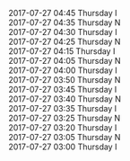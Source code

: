 2017-07-27 04:45 Thursday  I  
2017-07-27 04:35 Thursday  N  
2017-07-27 04:30 Thursday  I  
2017-07-27 04:25 Thursday  N  
2017-07-27 04:15 Thursday  I  
2017-07-27 04:05 Thursday  N  
2017-07-27 04:00 Thursday  I  
2017-07-27 03:50 Thursday  N  
2017-07-27 03:45 Thursday  I  
2017-07-27 03:40 Thursday  N  
2017-07-27 03:35 Thursday  I  
2017-07-27 03:25 Thursday  N  
2017-07-27 03:20 Thursday  I  
2017-07-27 03:05 Thursday  N  
2017-07-27 03:00 Thursday  I  
